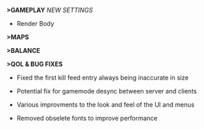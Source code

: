 **>GAMEPLAY**
*NEW SETTINGS*
- Render Body

**>MAPS**

**>BALANCE**

**>QOL & BUG FIXES**
- Fixed the first kill feed entry always being inaccurate in size

- Potential fix for gamemode desync between server and clients

- Various improvments to the look and feel of the UI and menus

- Removed obselete fonts to improve performance